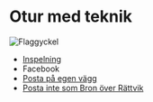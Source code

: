 # Otur med teknik

![Flaggyckel](images/bombi_gycklar_3.gif "Kom och se gycklarspel på Fornsalens gård klockan ett")

* [Inspelning](inspelning.md)
* Facebook
 * [Posta på egen vägg](posta-pa-egen-vagg.md)
 * [Posta inte som Bron över Rättvik](posta-inte-som-bron-over-rattvik.md)



